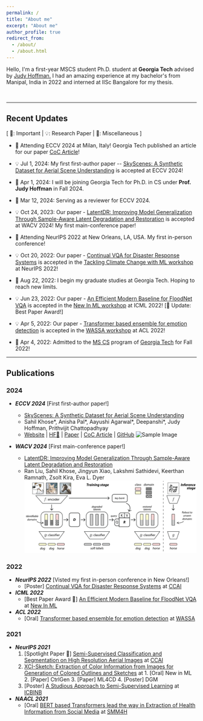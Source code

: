 ```yaml
---
permalink: /
title: "About me"
excerpt: "About me"
author_profile: true
redirect_from: 
  - /about/
  - /about.html
---
```

Hello, I'm a first-year MSCS student Ph.D. student at **Georgia Tech** advised by [Judy Hoffman.](https://faculty.cc.gatech.edu/~judy/) I had an amazing experience at my bachelor's from Manipal, India in 2022 and interned at IISc Bangalore for my thesis. 


<br>

<!-- In Spring 2023, I worked at the NerDS (Neural Data Science) Lab at Georgia Tech under the guidance of Prof. Eva Dyer and Ran Liu. We worked on solving domain-shifting issues in domain generalization by utilizing sample-to-sample relationships. 

I completed my Bachelor's degree in Computer Science at MIT Manipal, India in 2022, where I was extremely fortunate to conduct research under [Prof. Harish Kumar J. R.](https://manipal.edu/mit/department-faculty/faculty-list/harish-kumar-j-r.html) and [Prof. Ujjwal Verma](https://uverma.github.io/).

I was fortunate enough to conduct my Bachelor's thesis at the Artificial Intelligence and Robotics Lab (AIRL) in IISc Bangalore, mentored by [Prof. Suresh Sundaram](https://iiscprofiles.irins.org/profile/99109) and [Dr. Chandan Gautam](https://chandan-iiti.github.io/). During my undergraduate studies, I was an AI Developer at [Project MANAS](https://www.projectmanas.in/), where I contributed to the development of their self-driving car. I was also a member of the [Research Society Manipal](http://www.researchsocietymit.com/), where I began my research journey.
<br>
 
My research interests span several areas, including Computer Vision, NLP, Semi/Self-supervised Learning, Zero-Shot Learning, Domain Adaptation/Generalization, and Continual Learning. I am particularly interested in developing deep learning solutions using minimal or no supervision. My ultimate goal is to create intelligent systems that can learn from and adapt to the complex, ever-changing environments we encounter in the real world.
<br>

In my free time, I enjoy sharing my research interests and insights by streaming research paper explanations on my [YouTube channel](https://youtube.com/c/SahilKhose). I invite you to check out my [CV](https://sahilkhose.github.io/files/Sahil_Khose.pdf) and contact me if you are interested in collaborating. -->


---
## Recent Updates
[ 🌟: Important | 💡: Research Paper | 📆: Miscellaneous ]

- 🌟 Attending ECCV 2024 at Milan, Italy! Georgia Tech published an article for our paper [CoC Article](https://www.cc.gatech.edu/news/skyscenes-dataset-could-lead-safe-reliable-autonomous-flying-vehicles)!

- 💡 Jul 1, 2024: My first first-author paper -- [SkyScenes: A Synthetic Dataset for Aerial Scene Understanding](https://arxiv.org/abs/2312.06719) is accepted at ECCV 2024!

- 🌟 Apr 1, 2024: I will be joining Georgia Tech for Ph.D. in CS under **Prof. Judy Hoffman** in Fall 2024. 

- 📆 Mar 12, 2024: Serving as a reviewer for ECCV 2024.

- 💡 Oct 24, 2023: Our paper - [LatentDR: Improving Model Generalization Through Sample-Aware Latent Degradation and Restoration](https://arxiv.org/abs/2308.14596) is accepted at WACV 2024! My first main-conference paper!

- 🌟 Attending NeurIPS 2022 at New Orleans, LA, USA. My first in-person conference!

- 💡 Oct 20, 2022: Our paper - [Continual VQA for Disaster Response Systems](https://arxiv.org/abs/2209.10320) is accepted in the [Tackling Climate Change with ML workshop](https://www.climatechange.ai/events/neurips2022) at NeurIPS 2022! 

- 🌟 Aug 22, 2022: I begin my graduate studies at Georgia Tech. Hoping to reach new limits. 

- 💡 Jun 23, 2022: Our paper - [An Efficient Modern Baseline for FloodNet VQA](https://arxiv.org/abs/2205.15025) is accepted in the [New In ML workshop](https://ablacan.github.io/NewInML2022_ICML/) at ICML 2022! [🌟 Update: Best Paper Award!]

- 💡 Apr 5, 2022: Our paper - [Transformer based ensemble for emotion detection](https://arxiv.org/abs/2203.11899) is accepted in the [WASSA workshop](https://wassa-workshop.github.io/) at ACL 2022!

- 🌟 Apr 4, 2022: Admitted to the [MS CS](https://www.cc.gatech.edu/degree-programs/master-science-computer-science) program of [Georgia Tech](https://www.gatech.edu/) for Fall 2022!
<!-- 
- 💡 Mar 22, 2022: Our pre-print - [Transformer based ensemble for emotion detection](https://arxiv.org/abs/2203.11899) is made public on arxiv.

- 🎬 Feb 4, 2022: Released our 18th stream on YouTube, having [Ankita Ghosh](https://ankitaghosh9.github.io/) present to us her amazing paper titled [IS-CAM: Integrated Score-CAM for axiomatic-based explanations](https://www.youtube.com/watch?v=26X-HoPCD1Y).

-  🎬	Jan 30, 2022: Released our 17th stream on YouTube - a amazing paper on [Open World Object Detection](https://www.youtube.com/watch?v=UKX93Yd1o-8).

- 📆 Oct 25, 2021: Adding another [feed blog](https://sahilkhose.github.io/feed/) answering the question - What is the most beautiful idea about Deep Learning?

- 💡	Oct 23, 2021: Our paper - [Semi-Supervised Classification and Segmentation on High Resolution Aerial Images](https://arxiv.org/abs/2105.08655) is accepted in the [Tackling Climate Change with ML workshop](https://www.climatechange.ai/events/neurips2021.html) at NeurIPS 2021! 🌟All 3 papers accepted in various workshops at NeurIPS 2021!🌟

- 💡	Oct 21, 2021: Our paper - [XCI-Sketch: Extraction of Color Information from Images for Generation of Colored Outlines and Sketches](https://arxiv.org/abs/2108.11554) is accepted in the 1. ML for Creativity and Design, 2. Deep Generative Models and Downstream Applications, 3. CtrlGen: Controllable Generative Modeling in Language and Vision, and 4. New in ML workshop at NeurIPS 2021! 

- 💡	Oct 18, 2021: Our paper - [A Studious Approach to Semi-Supervised Learning](https://arxiv.org/abs/2109.08924) is accepted in the [ICBINB workshop](https://i-cant-believe-its-not-better.github.io/neurips2021/) at NeurIPS 2021!

- 📆	Oct 11, 2021: Added a [Feed section](https://sahilkhose.github.io/feed/) to share interesting insights and ideas that I come across. (Go read it!)

-  🎬	Oct 2, 2021: Released our 16th stream on YouTube - a amazing paper on [Zero-Shot Object Detection (BLC)](https://www.youtube.com/watch?v=JP6SjoLDrkc).

- 💡	Sep 18, 2021: Our pre-print - [A Studious Approach to Semi-Supervised Learning](https://arxiv.org/abs/2109.08924) is made public on arxiv.

- 🎬	Sep 12, 2021: Released our 15th stream on YouTube - very recent Google Research paper [FLAN: Finetuned Language Models are Zero-Shot Learners](https://www.youtube.com/watch?v=QDeYaqdjH0w).

- 🎬	Sep 05, 2021: Released our 14th stream on YouTube - a amazing paper on [Self-Distillation](https://www.youtube.com/watch?v=ugvHJbzhod8).

- 📆	Sep 03, 2021: Fruitpunch AI Hyderabad chapter is made public on [LinkedIn](https://www.linkedin.com/feed/update/urn:li:activity:6839531104295235584/). I am leading the team as the AI Expertise Head.

- 📆	Aug 30, 2021: Published my second blog on [Medium](https://sahilkhose.medium.com/zero-shot-learning-the-seen-the-unseen-and-the-unknown-9e69da125df2) explaining a fundamental concept of Zero-Shot Learning.

- 🎬	Aug 29, 2021: Released our 13th stream on YouTube, having Shruti Jain present to us a amazing paper on [Zero-Shot Object Detection](https://www.youtube.com/watch?v=f-UELOTXlB4).


- 💡 Aug 26, 2021: Our pre-print - [XCI-Sketch: Extraction of Color Information from Images for Generation of Colored Outlines and Sketches](https://arxiv.org/abs/2108.11554) is made public on arxiv. -->

--- 
## Publications
### 2024

- ***ECCV 2024*** [First first-author paper!]
  - [SkyScenes: A Synthetic Dataset for Aerial Scene Understanding](https://arxiv.org/abs/2312.06719)
  - Sahil Khose*, Anisha Pal*, Aayushi Agarwal*, Deepanshi*, Judy Hoffman, Prithvijit Chattopadhyay
  - [Website](https://hoffman-group.github.io/SkyScenes/)
  | [HF🤗](https://huggingface.co/datasets/hoffman-lab/SkyScenes)
  | [Paper](https://arxiv.org/abs/2312.06719)
  | [CoC Article](https://www.cc.gatech.edu/news/skyscenes-dataset-could-lead-safe-reliable-autonomous-flying-vehicles)
| [GitHub](https://github.com/hoffman-group/SkyScenes)
![Sample Image](/images/skyscenes.png)


- ***WACV 2024*** [First main-conference paper!]
  - [LatentDR: Improving Model Generalization Through Sample-Aware Latent Degradation and Restoration](https://arxiv.org/abs/2308.14596)
  - Ran Liu, Sahil Khose, Jingyun Xiao, Lakshmi Sathidevi, Keerthan Ramnath, Zsolt Kira, Eva L. Dyer
![Sample Image](/images/latentdr.png)

### 2022
- ***NeurIPS 2022*** [Visted my first in-person conference in New Orleans!]
  - [Poster] [Continual VQA for Disaster Response Systems](https://arxiv.org/abs/2209.10320) at [CCAI](https://www.climatechange.ai/events/neurips2022)
- ***ICML 2022***
  - [Best Paper Award 🌟] [An Efficient Modern Baseline for FloodNet VQA](https://arxiv.org/abs/2205.15025) at [New In ML](https://ablacan.github.io/NewInML2022_ICML/)
- ***ACL 2022***
  - [Oral] [Transformer based ensemble for emotion detection](https://arxiv.org/abs/2203.11899) at [WASSA](https://wassa-workshop.github.io/)

### 2021
- ***NeurIPS 2021***
  1. [Spotlight Paper 🌟] [Semi-Supervised Classification and Segmentation on High Resolution Aerial Images](https://arxiv.org/abs/2105.08655) at [CCAI](https://www.climatechange.ai/events/neurips2021.html)
  2. [XCI-Sketch: Extraction of Color Information from Images for Generation of Colored Outlines and Sketches](https://arxiv.org/abs/2108.11554) at 1. [Oral] New in ML 2. [Paper] CtrlGen 3. [Paper] ML4CD 4. [Poster] DGM
  3. [Poster] [A Studious Approach to Semi-Supervised Learning](https://arxiv.org/abs/2109.08924) at [ICBINB](https://i-cant-believe-its-not-better.github.io/neurips2021/)
- ***NAACL 2021***
  - [Oral] [BERT based Transformers lead the way in Extraction of Health Information from Social Media](https://aclanthology.org/2021.smm4h-1.5/) at [SMM4H](https://healthlanguageprocessing.org/smm4h-2021/)